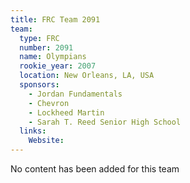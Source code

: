 ```yaml
---
title: FRC Team 2091
team:
  type: FRC
  number: 2091
  name: Olympians
  rookie_year: 2007
  location: New Orleans, LA, USA
  sponsors:
    - Jordan Fundamentals
    - Chevron
    - Lockheed Martin
    - Sarah T. Reed Senior High School
  links:
    Website: 
---
```

No content has been added for this team